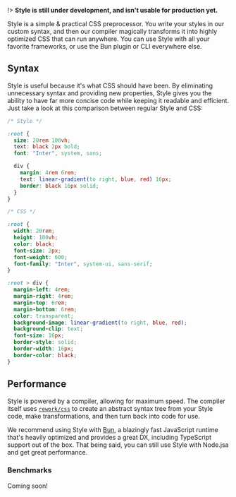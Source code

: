!> **Style is still under development, and isn't usable for production yet.**

Style is a simple & practical CSS preprocessor. You write your styles in our custom syntax, and then our compiler magically transforms it into highly optimized CSS that can run anywhere. You can use Style with all your favorite frameworks, or use the Bun plugin or CLI everywhere else.

## Syntax

Style is useful because it's what CSS should have been. By eliminating unnecessary syntax and providing new properties, Style gives you the ability to have far more concise code while keeping it readable and efficient. Just take a look at this comparison between regular Style and CSS:

```css
/* Style */

:root {
  size: 20rem 100vh;
  text: black 2px bold;
  font: "Inter", system, sans;

  div {
    margin: 4rem 6rem;
    text: linear-gradient(to right, blue, red) 16px;
    border: black 16px solid;
  }
}

/* CSS */

:root {
  width: 20rem;
  height: 100vh;
  color: black;
  font-size: 2px;
  font-weight: 600;
  font-family: "Inter", system-ui, sans-serif;
}

:root > div {
  margin-left: 4rem;
  margin-right: 4rem;
  margin-top: 6rem;
  margin-bottom: 6rem;
  color: transparent;
  background-image: linear-gradient(to right, blue, red);
  background-clip: text;
  font-size: 16px;
  border-style: solid;
  border-width: 16px;
  border-color: black;
}
```

## Performance

Style is powered by a compiler, allowing for maximum speed. The compiler itself uses [`rework/css`](https://github.com/rework/css) to create an abstract syntax tree from your Style code, make transformations, and then turn back into code for use.

We recommend using Style with [Bun](https://bun.sh/), a blazingly fast JavaScript runtime that's heavily optimized and provides a great DX, including TypeScript support out of the box. That being said, you can still use Style with Node.jsa and get great performance.

### Benchmarks

Coming soon!
